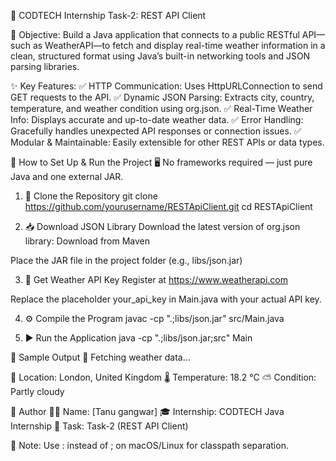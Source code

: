 🚀 CODTECH Internship Task-2: REST API Client



🎯 Objective:
Build a Java application that connects to a public RESTful API—such as WeatherAPI—to fetch and display real-time weather information in a clean, structured format using Java’s built-in networking tools and JSON parsing libraries.

✨ Key Features:
✅ HTTP Communication: Uses HttpURLConnection to send GET requests to the API.
✅ Dynamic JSON Parsing: Extracts city, country, temperature, and weather condition using org.json.
✅ Real-Time Weather Info: Displays accurate and up-to-date weather data.
✅ Error Handling: Gracefully handles unexpected API responses or connection issues.
✅ Modular & Maintainable: Easily extensible for other REST APIs or data types.

🔧 How to Set Up & Run the Project
🖥️ No frameworks required — just pure Java and one external JAR.

1. 🧬 Clone the Repository
git clone https://github.com/yourusername/RESTApiClient.git
cd RESTApiClient

2. 📥 Download JSON Library
Download the latest version of org.json library: Download from Maven

Place the JAR file in the project folder (e.g., libs/json.jar)

3. 🔑 Get Weather API Key
Register at https://www.weatherapi.com

Replace the placeholder your_api_key in Main.java with your actual API key.

4. ⚙️ Compile the Program
javac -cp ".;libs/json.jar" src/Main.java

5. ▶️ Run the Application
java -cp ".;libs/json.jar;src" Main

📌 Sample Output
🔎 Fetching weather data...

📍 Location: London, United Kingdom
🌡️ Temperature: 18.2 °C
⛅ Condition: Partly cloudy

🙋 Author
👩‍💻 Name: [Tanu gangwar]
🎓 Internship: CODTECH Java Internship
📅 Task: Task-2 (REST API Client)

📌 Note: Use : instead of ; on macOS/Linux for classpath separation.
